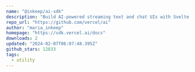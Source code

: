 ```yaml
---
name: "@inkeep/ai-sdk"
description: "Build AI-powered streaming text and chat UIs with Svelte."
repo_url: "https://github.com/vercel/ai"
author: "maria_inkeep"
homepage: "https://sdk.vercel.ai/docs"
downloads: 2
updated: "2024-02-07T06:07:48.395Z"
github_stars: 12833
tags: 
  - utility
---
```

